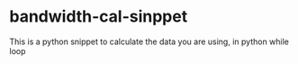 # bandwidth-cal-sinppet
This is a python snippet to calculate the data you are using, in python while loop
